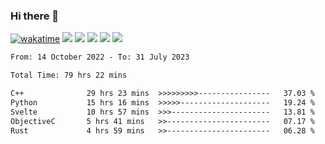 ### Hi there 👋
[![wakatime](https://wakatime.com/badge/user/368879df-dc38-4b1a-86c4-8a2054a0e074.svg)](https://wakatime.com/@368879df-dc38-4b1a-86c4-8a2054a0e074)
<img src="https://img.shields.io/badge/Windows-0078D6?style=flat&logo=Windows&logoColor=white">
<img src="https://img.shields.io/badge/IntelliJ_IDEA-000000.svg?style=flat&logo=IntelliJ-IDEA&logoColor=white">
<img src="https://img.shields.io/badge/CLion-000000.svg?style=flat&logo=CLion&logoColor=white">
<img src="https://img.shields.io/badge/Visual_Studio_Code-007ACC?style=flat&logo=Visual-Studio-Code&logoColor=white">
<img src="https://img.shields.io/badge/Discord-5865F2?label=kano%233578&style=flat&logo=discord&logoColor=white">
<br>


<!--START_SECTION:waka-->

```txt
From: 14 October 2022 - To: 31 July 2023

Total Time: 79 hrs 22 mins

C++              29 hrs 23 mins  >>>>>>>>>----------------   37.03 %
Python           15 hrs 16 mins  >>>>>--------------------   19.24 %
Svelte           10 hrs 57 mins  >>>----------------------   13.81 %
ObjectiveC       5 hrs 41 mins   >>-----------------------   07.17 %
Rust             4 hrs 59 mins   >>-----------------------   06.28 %
```

<!--END_SECTION:waka-->
